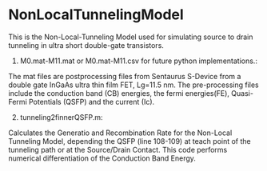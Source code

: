 # NonLocalTunnelingModel
This is the Non-Local-Tunneling Model used for simulating source to drain tunneling in ultra short double-gate transistors.

1. M0.mat-M11.mat or M0.mat-M11.csv for future python implementations.:

The mat files are postprocessing files from Sentaurus S-Device from a double gate InGaAs ultra thin film FET, Lg=11.5 nm.
The pre-processing files include the conduction band (CB) energies, the fermi energies(FE), Quasi-Fermi Potentials (QSFP) and the current (Ic).

2. tunneling2finnerQSFP.m:

Calculates the Generatio and Recombination Rate for the Non-Local Tunneling Model, depending the QSFP (line 108-109) at teach point of the tunneling path or at the Source/Drain Contact.
This code performs numerical differentiation of the Conduction Band Energy.



